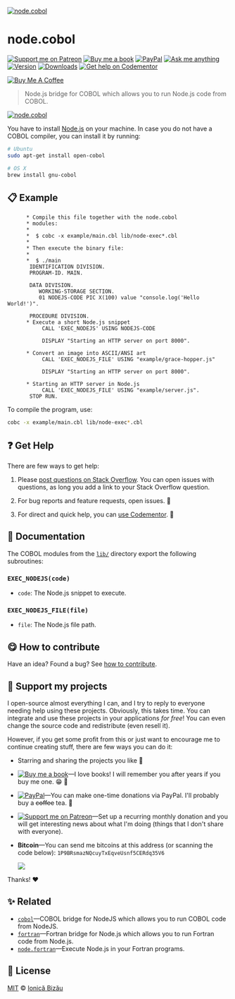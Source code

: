 <!-- Please do not edit this file. Edit the `blah` field in the `package.json` instead. If in doubt, open an issue. -->


[![node.cobol](http://i.imgur.com/x9CJpKB.png)](#)

# node.cobol

 [![Support me on Patreon][badge_patreon]][patreon] [![Buy me a book][badge_amazon]][amazon] [![PayPal][badge_paypal_donate]][paypal-donations] [![Ask me anything](https://img.shields.io/badge/ask%20me-anything-1abc9c.svg)](https://github.com/IonicaBizau/ama) [![Version](https://img.shields.io/npm/v/node.cobol.svg)](https://www.npmjs.com/package/node.cobol) [![Downloads](https://img.shields.io/npm/dt/node.cobol.svg)](https://www.npmjs.com/package/node.cobol) [![Get help on Codementor](https://cdn.codementor.io/badges/get_help_github.svg)](https://www.codementor.io/johnnyb?utm_source=github&utm_medium=button&utm_term=johnnyb&utm_campaign=github)

<a href="https://www.buymeacoffee.com/H96WwChMy" target="_blank"><img src="https://www.buymeacoffee.com/assets/img/custom_images/yellow_img.png" alt="Buy Me A Coffee"></a>

> Node.js bridge for COBOL which allows you to run Node.js code from COBOL.

[![node.cobol](http://i.imgur.com/xmsSmLX.png)](#)

You have to install [Node.js](https://nodejs.org/en/) on
your machine. In case you do not have a COBOL compiler,
you can install it by running:
```sh
# Ubuntu
sudo apt-get install open-cobol

# OS X
brew install gnu-cobol
```


## :clipboard: Example



```cobol
      * Compile this file together with the node.cobol
      * modules:
      *
      *  $ cobc -x example/main.cbl lib/node-exec*.cbl
      *
      * Then execute the binary file:
      *
      *  $ ./main
       IDENTIFICATION DIVISION.
       PROGRAM-ID. MAIN.

       DATA DIVISION.
          WORKING-STORAGE SECTION.
          01 NODEJS-CODE PIC X(100) value "console.log('Hello World!')".

       PROCEDURE DIVISION.
      * Execute a short Node.js snippet
           CALL 'EXEC_NODEJS' USING NODEJS-CODE

           DISPLAY "Starting an HTTP server on port 8000".

      * Convert an image into ASCII/ANSI art
           CALL 'EXEC_NODEJS_FILE' USING "example/grace-hopper.js"

           DISPLAY "Starting an HTTP server on port 8000".

      * Starting an HTTP server in Node.js
           CALL 'EXEC_NODEJS_FILE' USING "example/server.js".
       STOP RUN.
```


To compile the program, use:
```sh
cobc -x example/main.cbl lib/node-exec*.cbl
```



## :question: Get Help

There are few ways to get help:

 1. Please [post questions on Stack Overflow](https://stackoverflow.com/questions/ask). You can open issues with questions, as long you add a link to your Stack Overflow question.
 2. For bug reports and feature requests, open issues. :bug:

 3. For direct and quick help, you can [use Codementor](https://www.codementor.io/johnnyb). :rocket:



## :memo: Documentation

The COBOL modules from the [`lib/`](/lib) directory export the following subroutines:
### `EXEC_NODEJS(code)`


 - `code`: The Node.js snippet to execute.

### `EXEC_NODEJS_FILE(file)`


 - `file`: The Node.js file path.


## :yum: How to contribute
Have an idea? Found a bug? See [how to contribute][contributing].


## :sparkling_heart: Support my projects

I open-source almost everything I can, and I try to reply to everyone needing help using these projects. Obviously,
this takes time. You can integrate and use these projects in your applications *for free*! You can even change the source code and redistribute (even resell it).

However, if you get some profit from this or just want to encourage me to continue creating stuff, there are few ways you can do it:


 - Starring and sharing the projects you like :rocket:
 - [![Buy me a book][badge_amazon]][amazon]—I love books! I will remember you after years if you buy me one. :grin: :book:
 - [![PayPal][badge_paypal]][paypal-donations]—You can make one-time donations via PayPal. I'll probably buy a ~~coffee~~ tea. :tea:
 - [![Support me on Patreon][badge_patreon]][patreon]—Set up a recurring monthly donation and you will get interesting news about what I'm doing (things that I don't share with everyone).
 - **Bitcoin**—You can send me bitcoins at this address (or scanning the code below): `1P9BRsmazNQcuyTxEqveUsnf5CERdq35V6`

    ![](https://i.imgur.com/z6OQI95.png)


Thanks! :heart:



## :sparkles: Related

 - [`cobol`](https://github.com/IonicaBizau/node-cobol)—COBOL bridge for NodeJS which allows you to run COBOL code from NodeJS.
 - [`fortran`](https://github.com/IonicaBizau/node-fortran)—Fortran bridge for Node.js which allows you to run Fortran code from Node.js.
 - [`node.fortran`](https://github.com/IonicaBizau/node.fortran#readme)—Execute Node.js in your Fortran programs.



## :scroll: License

[MIT][license] © [Ionică Bizău][website]


[badge_patreon]: https://ionicabizau.github.io/badges/patreon.svg
[badge_amazon]: https://ionicabizau.github.io/badges/amazon.svg
[badge_paypal]: https://ionicabizau.github.io/badges/paypal.svg
[badge_paypal_donate]: https://ionicabizau.github.io/badges/paypal_donate.svg

[patreon]: https://www.patreon.com/ionicabizau
[amazon]: http://amzn.eu/hRo9sIZ
[paypal-donations]: https://www.paypal.com/cgi-bin/webscr?cmd=_s-xclick&hosted_button_id=RVXDDLKKLQRJW

[license]: http://showalicense.com/?fullname=Ionic%C4%83%20Biz%C4%83u%20%3Cbizauionica%40gmail.com%3E%20(https%3A%2F%2Fionicabizau.net)&year=2016#license-mit
[website]: https://ionicabizau.net
[contributing]: /CONTRIBUTING.md
[docs]: /DOCUMENTATION.md
